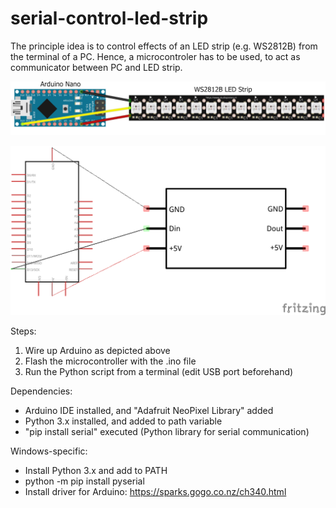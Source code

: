 # serial-control-led-strip
The principle idea is to control effects of an LED strip (e.g. WS2812B) from the terminal of a PC.
Hence, a microcontroler has to be used, to act as communicator between PC and LED strip.

![Arduino schematics (part 1/2)](https://github.com/ernestkrom/serial-control-led-strip/blob/main/documentation/png/schematics_1.png)

![Arduino schematics (part 2/2)](https://github.com/ernestkrom/serial-control-led-strip/blob/main/documentation/png/schematics_2.png)

Steps:
1. Wire up Arduino as depicted above
2. Flash the microcontroller with the .ino file
3. Run the Python script from a terminal (edit USB port beforehand)

Dependencies:
* Arduino IDE installed, and "Adafruit NeoPixel Library" added
* Python 3.x installed, and added to path variable
* "pip install serial" executed (Python library for serial communication)

Windows-specific:
* Install Python 3.x and add to PATH
* python -m pip install pyserial
* Install driver for Arduino: https://sparks.gogo.co.nz/ch340.html

